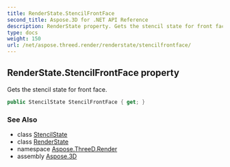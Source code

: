 ```yaml
---
title: RenderState.StencilFrontFace
second_title: Aspose.3D for .NET API Reference
description: RenderState property. Gets the stencil state for front face
type: docs
weight: 150
url: /net/aspose.threed.render/renderstate/stencilfrontface/
---
```

## RenderState.StencilFrontFace property

Gets the stencil state for front face.

```csharp
public StencilState StencilFrontFace { get; }
```

### See Also

* class [StencilState](../../stencilstate/)
* class [RenderState](../)
* namespace [Aspose.ThreeD.Render](../../renderstate/)
* assembly [Aspose.3D](../../../)


